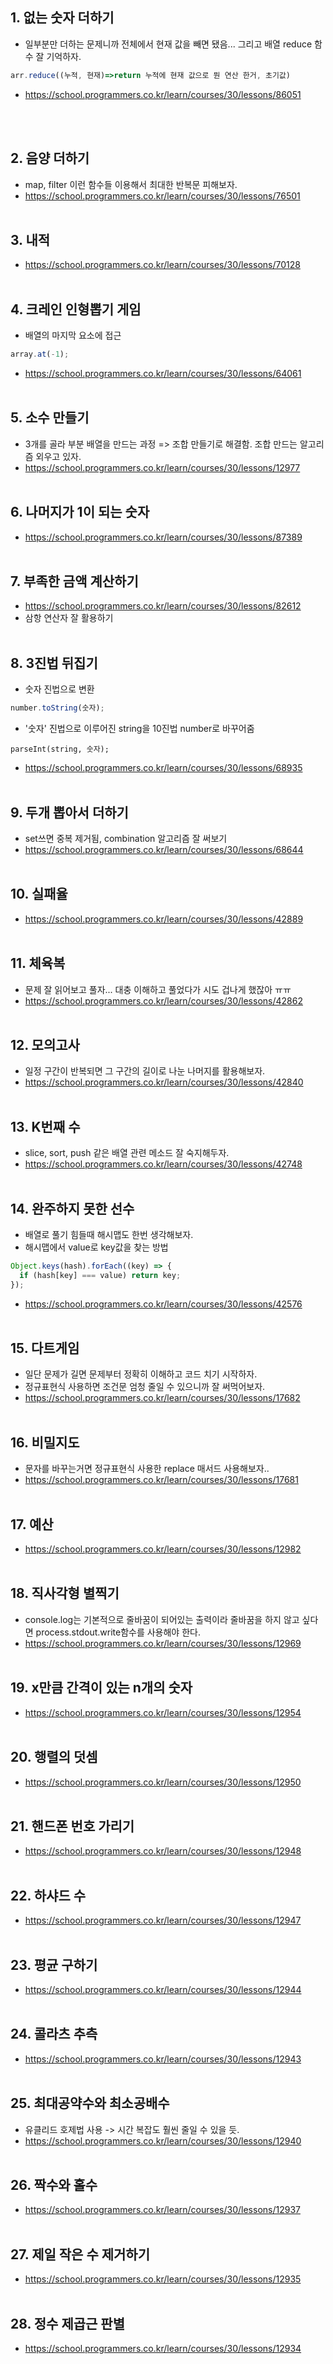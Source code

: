 ## 1. 없는 숫자 더하기

- 일부분만 더하는 문제니까 전체에서 현재 값을 빼면 됐음... 그리고 배열 reduce 함수 잘 기억하자.

```javascript
arr.reduce((누적, 현재)=>return 누적에 현재 값으로 뭔 연산 한거, 초기값)
```

- https://school.programmers.co.kr/learn/courses/30/lessons/86051

<br/><br/>

## 2. 음양 더하기

- map, filter 이런 함수들 이용해서 최대한 반복문 피해보자.
- https://school.programmers.co.kr/learn/courses/30/lessons/76501
  <br/><br/>

## 3. 내적

- https://school.programmers.co.kr/learn/courses/30/lessons/70128
  <br/><br/>

## 4. 크레인 인형뽑기 게임

- 배열의 마지막 요소에 접근

```javascript
array.at(-1);
```

- https://school.programmers.co.kr/learn/courses/30/lessons/64061
  <br/><br/>

## 5. 소수 만들기

- 3개를 골라 부분 배열을 만드는 과정 => 조합 만들기로 해결함. 조합 만드는 알고리즘 외우고 있자.
- https://school.programmers.co.kr/learn/courses/30/lessons/12977
  <br/><br/>

## 6. 나머지가 1이 되는 숫자

- https://school.programmers.co.kr/learn/courses/30/lessons/87389
  <br/><br/>

## 7. 부족한 금액 계산하기

- https://school.programmers.co.kr/learn/courses/30/lessons/82612
- 삼항 연산자 잘 활용하기
  <br/><br/>

## 8. 3진법 뒤집기

- 숫자 진법으로 변환

```javascript
number.toString(숫자);
```

- '숫자' 진법으로 이루어진 string을 10진법 number로 바꾸어줌

```jsavascript
parseInt(string, 숫자);
```

- https://school.programmers.co.kr/learn/courses/30/lessons/68935
  <br/><br/>

## 9. 두개 뽑아서 더하기

- set쓰면 중복 제거됨, combination 알고리즘 잘 써보기
- https://school.programmers.co.kr/learn/courses/30/lessons/68644
  <br/><br/>

## 10. 실패율

- https://school.programmers.co.kr/learn/courses/30/lessons/42889
  <br/><br/>

## 11. 체육복

- 문제 잘 읽어보고 풀자... 대충 이해하고 풀었다가 시도 겁나게 했잖아 ㅠㅠ
- https://school.programmers.co.kr/learn/courses/30/lessons/42862
  <br/><br/>

## 12. 모의고사

- 일정 구간이 반복되면 그 구간의 길이로 나눈 나머지를 활용해보자.
- https://school.programmers.co.kr/learn/courses/30/lessons/42840
  <br/><br/>

## 13. K번째 수

- slice, sort, push 같은 배열 관련 메소드 잘 숙지해두자.
- https://school.programmers.co.kr/learn/courses/30/lessons/42748
  <br/><br/>

## 14. 완주하지 못한 선수

- 배열로 풀기 힘들때 해시맵도 한번 생각해보자.
- 해시맵에서 value로 key값을 찾는 방법

```javascript
Object.keys(hash).forEach((key) => {
  if (hash[key] === value) return key;
});
```

- https://school.programmers.co.kr/learn/courses/30/lessons/42576
  <br/><br/>

## 15. 다트게임

- 일단 문제가 길면 문제부터 정확히 이해하고 코드 치기 시작하자.
- 정규표현식 사용하면 조건문 엄청 줄일 수 있으니까 잘 써먹어보자.
- https://school.programmers.co.kr/learn/courses/30/lessons/17682
  <br/><br/>

## 16. 비밀지도

- 문자를 바꾸는거면 정규표현식 사용한 replace 매서드 사용해보자..
- https://school.programmers.co.kr/learn/courses/30/lessons/17681
  <br/><br/>

## 17. 예산

- https://school.programmers.co.kr/learn/courses/30/lessons/12982
  <br/><br/>

## 18. 직사각형 별찍기

- console.log는 기본적으로 줄바꿈이 되어있는 출력이라 줄바꿈을 하지 않고 싶다면 process.stdout.write함수를 사용해야 한다.
- https://school.programmers.co.kr/learn/courses/30/lessons/12969
  <br/><br/>

## 19. x만큼 간격이 있는 n개의 숫자

- https://school.programmers.co.kr/learn/courses/30/lessons/12954
  <br/><br/>

## 20. 행렬의 덧셈

- https://school.programmers.co.kr/learn/courses/30/lessons/12950
  <br/><br/>

## 21. 핸드폰 번호 가리기

- https://school.programmers.co.kr/learn/courses/30/lessons/12948
  <br/><br/>

## 22. 하샤드 수

- https://school.programmers.co.kr/learn/courses/30/lessons/12947
  <br/><br/>

## 23. 평균 구하기

- https://school.programmers.co.kr/learn/courses/30/lessons/12944
  <br/><br/>

## 24. 콜라츠 추측

- https://school.programmers.co.kr/learn/courses/30/lessons/12943
  <br/><br/>

## 25. 최대공약수와 최소공배수

- 유클리드 호제법 사용 -> 시간 복잡도 훨씬 줄일 수 있을 듯.
- https://school.programmers.co.kr/learn/courses/30/lessons/12940
  <br/><br/>

## 26. 짝수와 홀수

- https://school.programmers.co.kr/learn/courses/30/lessons/12937
  <br/><br/>

## 27. 제일 작은 수 제거하기

- https://school.programmers.co.kr/learn/courses/30/lessons/12935
  <br/><br/>

## 28. 정수 제곱근 판별

- https://school.programmers.co.kr/learn/courses/30/lessons/12934
  <br/><br/>
